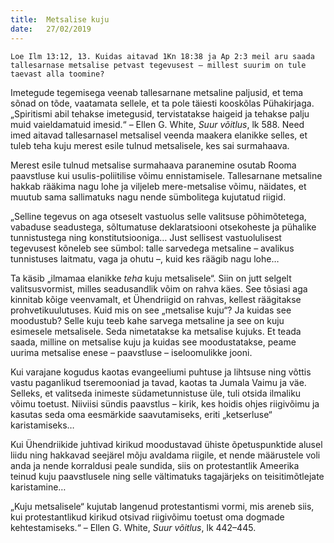 ```yaml
---
title:  Metsalise kuju
date:   27/02/2019
---
```


`Loe Ilm 13:12, 13. Kuidas aitavad 1Kn 18:38 ja Ap 2:3 meil aru saada tallesarnase metsalise petvast tegevusest – millest suurim on tule taevast alla toomine?`

Imetegude tegemisega veenab tallesarnane metsaline paljusid, et tema sõnad on tõde, vaatamata sellele, et ta pole täiesti kooskõlas Pühakirjaga. „Spiritismi abil tehakse imetegusid, tervistatakse haigeid ja tehakse palju muid vaieldamatuid imesid.“ – Ellen G. White, _Suur võitlus_, lk 588. Need imed aitavad tallesarnasel metsalisel veenda maakera elanikke selles, et tuleb teha kuju merest esile tulnud metsalisele, kes sai surmahaava.

Merest esile tulnud metsalise surmahaava paranemine osutab Rooma paavstluse kui usulis-poliitilise võimu ennistamisele. Tallesarnane metsaline hakkab rääkima nagu lohe ja viljeleb mere-metsalise võimu, näidates, et muutub sama sallimatuks nagu nende sümbolitega kujutatud riigid.

„Selline tegevus on aga otseselt vastuolus selle valitsuse põhimõtetega, vabaduse seadustega, sõltumatuse deklaratsiooni otsekoheste ja pühalike tunnistustega ning konstitutsiooniga… Just sellisest vastuolulisest tegevusest kõneleb see sümbol: talle sarvedega metsaline – avalikus tunnistuses laitmatu, vaga ja ohutu –, kuid kes räägib nagu lohe…

Ta käsib „ilmamaa elanikke _teha_ kuju metsalisele“. Siin on jutt selgelt valitsusvormist, milles seadusandlik võim on rahva käes. See tõsiasi aga kinnitab kõige veenvamalt, et Ühendriigid on rahvas, kellest räägitakse prohvetikuulutuses. Kuid mis on see „metsalise kuju“? Ja kuidas see moodustub? Selle kuju teeb kahe sarvega metsaline ja see on kuju esimesele metsalisele. Seda nimetatakse ka metsalise kujuks. Et teada saada, milline on metsalise kuju ja kuidas see moodustatakse, peame uurima metsalise enese – paavstluse – iseloomulikke jooni.

Kui varajane kogudus kaotas evangeeliumi puhtuse ja lihtsuse ning võttis vastu paganlikud tseremooniad ja tavad, kaotas ta Jumala Vaimu ja väe. Selleks, et valitseda inimeste südametunnistuse üle, tuli otsida ilmaliku võimu toetust. Niiviisi sündis paavstlus – kirik, kes hoidis ohjes riigivõimu ja kasutas seda oma eesmärkide saavutamiseks, eriti „ketserluse“ karistamiseks…

Kui Ühendriikide juhtivad kirikud moodustavad ühiste õpetuspunktide alusel liidu ning hakkavad seejärel mõju avaldama riigile, et nende määrustele voli anda ja nende korraldusi peale sundida, siis on protestantlik Ameerika teinud kuju paavstlusele ning selle vältimatuks tagajärjeks on teisitimõtlejate karistamine…

„Kuju metsalisele“ kujutab langenud protestantismi vormi, mis areneb siis, kui protestantlikud kirikud otsivad riigivõimu toetust oma dogmade kehtestamiseks.“ – Ellen G. White, _Suur võitlus_, lk 442–445.